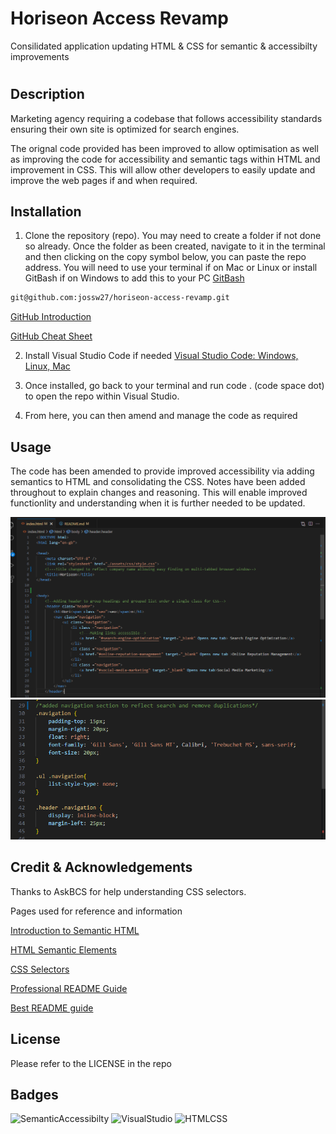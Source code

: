 # Horiseon Access Revamp
 Consilidated application updating HTML & CSS for semantic & accessibilty improvements
# <Horiseon-Access-Revamp>

## Description

Marketing agency requiring a codebase that follows accessibility standards ensuring their own site is optimized for search engines.

The orignal code provided has been improved to allow optimisation as well as improving the code for accessibility and semantic tags within HTML and improvement in CSS. This will allow other developers to easily update and improve the web pages if and when required.


## Installation

1. Clone the repository (repo). You may need to create a folder if not done so already. Once the folder as been created, navigate to it in the terminal and then clicking on the copy symbol below, you can paste the repo address.
You will need to use your terminal if on Mac or Linux or install GitBash if on Windows to add this to your PC 
[GitBash](https://gitforwindows.org/)
  ```sh
  git@github.com:jossw27/horiseon-access-revamp.git
   ``` 
[GitHub Introduction](https://digital.gov/resources/an-introduction-github/)

[GitHub Cheat Sheet](https://education.github.com/git-cheat-sheet-education.pdf)

2. Install Visual Studio Code if needed [Visual Studio Code: Windows, Linux, Mac](https://code.visualstudio.com/download)

3. Once installed, go back to your terminal and run code . (code space dot) to open the repo within Visual Studio.

4. From here, you can then amend and manage the code as required


## Usage

The code has been amended to provide improved accessibility via adding semantics to HTML and consolidating the CSS. Notes have been added throughout to explain changes and reasoning. This will enable improved functionlity and understanding when it is further needed to be updated. 

![HTML](https://github.com/jossw27/horiseon-access-revamp/blob/main/assets/images/HTML.png)
![CSS](https://github.com/jossw27/horiseon-access-revamp/blob/main/assets/images/CSS.png)


## Credit & Acknowledgements


Thanks to AskBCS for help understanding CSS selectors.

Pages used for reference and information

[Introduction to Semantic HTML](https://dev.to/kenbellows/stop-using-so-many-divs-an-intro-to-semantic-html-3i9i)

[HTML Semantic Elements](https://www.w3schools.com/html/html5_semantic_elements.asp)

[CSS Selectors](https://www.w3schools.com/cssref/css_selectors.php_)

[Professional README Guide](https://coding-boot-camp.github.io/full-stack/github/professional-readme-guide)

[Best README guide](https://github.com/othneildrew/Best-README-Template)




## License

Please refer to the LICENSE in the repo


## Badges
 ![SemanticAccessibilty](https://img.shields.io/badge/Accessibility_-Improving_Semantics-green)
 ![VisualStudio](https://img.shields.io/badge/Open_in_Visual_Studio_Code-blue)
 ![HTMLCSS](https://img.shields.io/badge/HTML_-CSS-orange)
